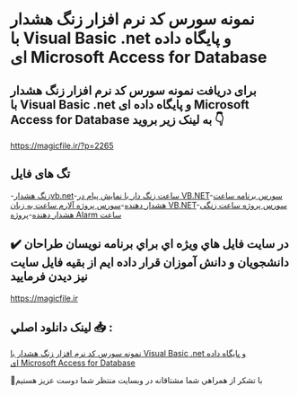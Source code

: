 # نمونه سورس کد نرم افزار زنگ هشدار با Visual Basic .net و پایگاه داده ای Microsoft Access for Database

## برای دریافت نمونه سورس کد نرم افزار زنگ هشدار با Visual Basic .net و پایگاه داده ای Microsoft Access for Database به لینک زیر بروید 👇

https://magicfile.ir/?p=2265

## تگ های فایل

-[زنگ هشدارvb.net](https://magicfile.ir/product/%d8%b3%d9%88%d8%b1%d8%b3-%d9%88-%da%a9%d8%af-%d9%86%d8%b1%d9%85-%d8%a7%d9%81%d8%b2%d8%a7%d8%b1-%d8%b2%d9%86%da%af-%d9%87%d8%b4%d8%af%d8%a7%d8%b1-%d8%a8%d8%a7-visual-basic-net/)-[ساعت زنگ دار با نمایش پیام در VB.NET](https://magicfile.ir/product/%d8%b3%d9%88%d8%b1%d8%b3-%d9%88-%da%a9%d8%af-%d9%86%d8%b1%d9%85-%d8%a7%d9%81%d8%b2%d8%a7%d8%b1-%d8%b2%d9%86%da%af-%d9%87%d8%b4%d8%af%d8%a7%d8%b1-%d8%a8%d8%a7-visual-basic-net/)-[سورس برنامه ساعت هشدار دهنده](https://magicfile.ir/product/%d8%b3%d9%88%d8%b1%d8%b3-%d9%88-%da%a9%d8%af-%d9%86%d8%b1%d9%85-%d8%a7%d9%81%d8%b2%d8%a7%d8%b1-%d8%b2%d9%86%da%af-%d9%87%d8%b4%d8%af%d8%a7%d8%b1-%d8%a8%d8%a7-visual-basic-net/)-[سورس پروژه آلارم ساعت به زبان VB.NET](https://magicfile.ir/product/%d8%b3%d9%88%d8%b1%d8%b3-%d9%88-%da%a9%d8%af-%d9%86%d8%b1%d9%85-%d8%a7%d9%81%d8%b2%d8%a7%d8%b1-%d8%b2%d9%86%da%af-%d9%87%d8%b4%d8%af%d8%a7%d8%b1-%d8%a8%d8%a7-visual-basic-net/)-[سورس پروژه ساعت زنگی هشدار دهنده](https://magicfile.ir/product/%d8%b3%d9%88%d8%b1%d8%b3-%d9%88-%da%a9%d8%af-%d9%86%d8%b1%d9%85-%d8%a7%d9%81%d8%b2%d8%a7%d8%b1-%d8%b2%d9%86%da%af-%d9%87%d8%b4%d8%af%d8%a7%d8%b1-%d8%a8%d8%a7-visual-basic-net/)-[پروژه Alarm ساعت](https://magicfile.ir/product/%d8%b3%d9%88%d8%b1%d8%b3-%d9%88-%da%a9%d8%af-%d9%86%d8%b1%d9%85-%d8%a7%d9%81%d8%b2%d8%a7%d8%b1-%d8%b2%d9%86%da%af-%d9%87%d8%b4%d8%af%d8%a7%d8%b1-%d8%a8%d8%a7-visual-basic-net/)

## ✔️ در سايت فايل هاي ويژه اي براي برنامه نويسان طراحان دانشجويان و دانش آموزان قرار داده ايم از بقيه فايل سايت نيز ديدن فرماييد

https://magicfile.ir


## لينک دانلود اصلي 📥 :

[نمونه سورس کد نرم افزار زنگ هشدار با Visual Basic .net و پایگاه داده ای Microsoft Access for Database](https://magicfile.ir/product/%d8%b3%d9%88%d8%b1%d8%b3-%d9%88-%da%a9%d8%af-%d9%86%d8%b1%d9%85-%d8%a7%d9%81%d8%b2%d8%a7%d8%b1-%d8%b2%d9%86%da%af-%d9%87%d8%b4%d8%af%d8%a7%d8%b1-%d8%a8%d8%a7-visual-basic-net/) 


🙏با تشکر از همراهي شما مشتاقانه در وبسایت منتظر شما دوست عزیز هستیم

